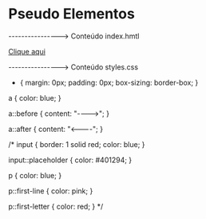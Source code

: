 # Pseudo Elementos


----------------> Conteúdo index.hmtl

<!DOCTYPE html>
<html lang="en">
<head>
    <meta charset="UTF-8">
    <meta name="viewport" content="width=device-width, initial-scale=1.0">
    <link rel="stylesheet" href="styles.css">
    <title>Pseudo Elementos</title>
</head>
<body>
    <a href="#">Clique aqui</a>
    <!--
    <input placeholder="Digite aqui">
    <p>Lorem, ipsum dolor sit amet consectetur adipisicing elit. Necessitatibus nisi harum eius temporibus voluptatibus sunt est ex. Minima architecto facere deserunt enim, ipsam consequatur, aspernatur iusto dolore, facilis quidem doloremque!</p>
    -->
</body>
</html>

----------------> Conteúdo styles.css

* {
    margin: 0px;
    padding: 0px;
    box-sizing: border-box;
}

a {
    color: blue;
}

a::before {
    content: "---->";
}  

a::after {
    content: "<----";
}


/*
input {
    border: 1 solid red;
    color: blue;
}

input::placeholder {
    color: #401294;
}

p {
    color: blue;
}

p::first-line {
    color: pink;
}

p::first-letter {
    color: red;
}
*/